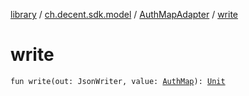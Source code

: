 [library](../../index.md) / [ch.decent.sdk.model](../index.md) / [AuthMapAdapter](index.md) / [write](./write.md)

# write

`fun write(out: JsonWriter, value: `[`AuthMap`](../-auth-map/index.md)`): `[`Unit`](https://kotlinlang.org/api/latest/jvm/stdlib/kotlin/-unit/index.html)